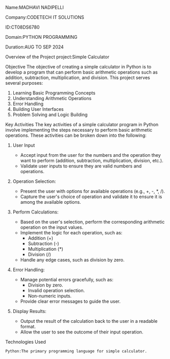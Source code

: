 Name:MADHAVI NADIPELLI

Company:CODETECH IT SOLUTIONS

ID:CT08DS6780

Domain:PYTHON PROGRAMMING

Duration:AUG TO SEP 2024


Overview of the Project
project:Simple Calculator

Objective
The objective of creating a simple calculator in Python is to develop a program that can perform basic arithmetic operations such as addition, subtraction, multiplication, and division. This project serves several purposes:

1. Learning Basic Programming Concepts
2. Understanding Arithmetic Operations 
3. Error Handling 
4. Building User Interfaces
5. Problem Solving and Logic Building

Key Activities
  The key activities of a simple calculator program in Python involve implementing the steps necessary to perform basic arithmetic operations. These activities can be broken down into the following:

1. User Input
   - Accept input from the user for the numbers and the operation they want to perform (addition, subtraction, multiplication, division, etc.).
   - Validate user inputs to ensure they are valid numbers and operations.

2. Operation Selection:
   - Present the user with options for available operations (e.g., +, -, *, /).
   - Capture the user's choice of operation and validate it to ensure it is among the available options.

3. Perform Calculations:
   - Based on the user's selection, perform the corresponding arithmetic operation on the input values.
   - Implement the logic for each operation, such as:
     - Addition (+)
     - Subtraction (-)
     - Multiplication (*)
     - Division (/)
   - Handle any edge cases, such as division by zero.

4. Error Handling:
   - Manage potential errors gracefully, such as:
     - Division by zero.
     - Invalid operation selection.
     - Non-numeric inputs.
   - Provide clear error messages to guide the user.

5. Display Results:
   - Output the result of the calculation back to the user in a readable format.
   - Allow the user to see the outcome of their input operation.

 Technologies Used
 
    Python:The primary programming language for simple calculator.
     


     
     
